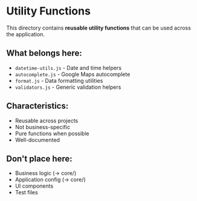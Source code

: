 # Utility Functions

This directory contains **reusable utility functions** that can be used across the application.

## What belongs here:
- `datetime-utils.js` - Date and time helpers
- `autocomplete.js` - Google Maps autocomplete
- `format.js` - Data formatting utilities
- `validators.js` - Generic validation helpers

## Characteristics:
- Reusable across projects
- Not business-specific
- Pure functions when possible
- Well-documented

## Don't place here:
- Business logic (→ core/)
- Application config (→ core/)
- UI components
- Test files
